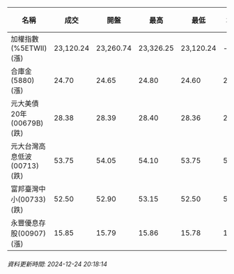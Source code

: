 | 名稱 | 成交 | 開盤 | 最高 | 最低 | 均價 | 成交金額(億) | 昨收 | 漲跌幅 | 漲跌 | 總量 | 昨量 | 振幅 |
| -------- | -------- | -------- | -------- |-------- | -------- | -------- |-------- |-------- |-------- | -------- | -------- |-------- |
|加權指數(%5ETWII) (漲)|23,120.24|23,260.74|23,326.25|23,120.24|-|3,389.02|23,104.54|0.07%|15.70|6,516,655|0|0.89%|
|合庫金(5880) (漲)|24.70|24.65|24.80|24.60|24.72|1.48|24.50|0.82%|0.20|5,978|8,740|0.82%|
|元大美債20年(00679B) (跌)|28.38|28.39|28.40|28.36|28.38|14.32|28.57|0.67%|0.19|50,470|37,236|0.14%|
|元大台灣高息低波(00713) (跌)|53.75|54.05|54.10|53.75|53.92|3.22|53.85|0.19%|0.10|5,977|7,588|0.65%|
|富邦臺灣中小(00733) (跌)|52.50|52.90|53.15|52.50|52.84|0.318|52.60|0.19%|0.10|601|558|1.24%|
|永豐優息存股(00907) (漲)|15.85|15.79|15.86|15.78|15.82|0.528|15.79|0.38%|0.06|3,333|4,740|0.51%|
###### 資料更新時間: 2024-12-24 20:18:14